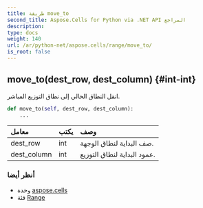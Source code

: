 ```yaml
---
title: طريقة move_to
second_title: Aspose.Cells for Python via .NET API المراجع
description:
type: docs
weight: 140
url: /ar/python-net/aspose.cells/range/move_to/
is_root: false
---
```

##  move_to(dest_row, dest_column) {#int-int}
انقل النطاق الحالي إلى نطاق التوزيع المباشر.



```python
def move_to(self, dest_row, dest_column):
    ...
```


| معامل| يكتب| وصف|
| :- | :- | :- |
| dest_row | int | صف البداية لنطاق الوجهة.|
| dest_column | int | عمود البداية لنطاق التوزيع.|



###  أنظر أيضا
* وحدة [aspose.cells](../../)
* فئة [Range](/cells/ar/python-net/aspose.cells/range)
